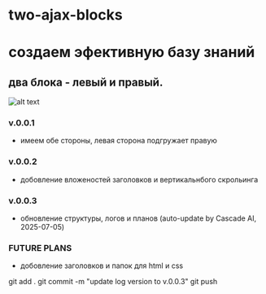 # two-ajax-blocks


# создаем эфективную базу знаний

## два блока - левый и правый.


![alt text](image.png)

### v.0.0.1

- имеем обе стороны, левая сторона подгружает правую

### v.0.0.2

- добовление вложеностей заголовков и вертикальнбого скрольинга 


### v.0.0.3

- обновление структуры, логов и планов (auto-update by Cascade AI, 2025-07-05)

### FUTURE PLANS

- добовление заголовков и папок для html и css


git add .
git commit -m "update log version to v.0.0.3"
git push


